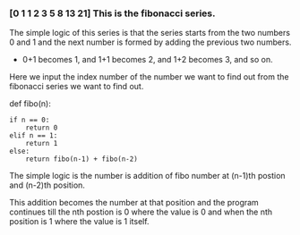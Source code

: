 ### [0 1 1 2 3 5 8 13 21] This is the fibonacci series.

The simple logic of this series is that the series starts from the two numbers 0 and 1 and the next number is formed by adding the previous two numbers.

- 0+1 becomes 1, and 1+1 becomes 2, and 1+2 becomes 3, and so on.

Here we input the index number of the number we want to find out from the fibonacci series we want to find out.


  def fibo(n):

    if n == 0:
        return 0
    elif n == 1:
        return 1
    else:
        return fibo(n-1) + fibo(n-2)


The simple logic is the number is addition of fibo number at (n-1)th postion and (n-2)th position.

This addition becomes the number at that position and the program continues till the nth postion is 0 where the value is 0 and when the nth position is 1 where the value is 1 itself. 
